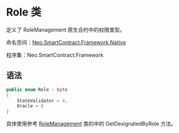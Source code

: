 # Role 类

定义了 RoleManagement 原生合约中的权限类型。

命名空间：[Neo.SmartContract.Framework.Native](index.md)

程序集：Neo.SmartContract.Framework

## 语法

```cs
public enum Role : byte
{
    StateValidator = 4,
    Oracle = 8
}
```

具体使用参考 [RoleManagement](RoleManagement/index.md) 类的中的 GetDesignatedByRole 方法。